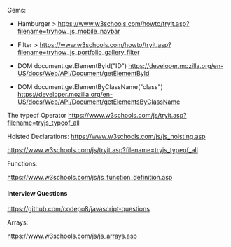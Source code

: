 
Gems:

* Hamburger > https://www.w3schools.com/howto/tryit.asp?filename=tryhow_js_mobile_navbar
* Filter > https://www.w3schools.com/howto/tryit.asp?filename=tryhow_js_portfolio_gallery_filter

* DOM document.getElementById("ID") https://developer.mozilla.org/en-US/docs/Web/API/Document/getElementById
* DOM document.getElementByClassName("class") https://developer.mozilla.org/en-US/docs/Web/API/Document/getElementsByClassName

The typeof Operator https://www.w3schools.com/js/tryit.asp?filename=tryjs_typeof_all


Hoisted Declarations: https://www.w3schools.com/js/js_hoisting.asp

https://www.w3schools.com/js/tryit.asp?filename=tryjs_typeof_all

Functions:

https://www.w3schools.com/js/js_function_definition.asp

#### Interview Questions
https://github.com/codepo8/javascript-questions

Arrays: 

https://www.w3schools.com/js/js_arrays.asp
